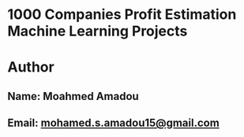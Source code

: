 # 1000 Companies Profit Estimation Machine Learning Projects

# Author
## Name: Moahmed Amadou
## Email: mohamed.s.amadou15@gmail.com
